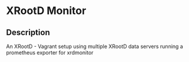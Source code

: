 # XRootD Monitor

## Description
An XRootD - Vagrant setup using multiple XRootD data servers running a prometheus exporter for xrdmonitor


